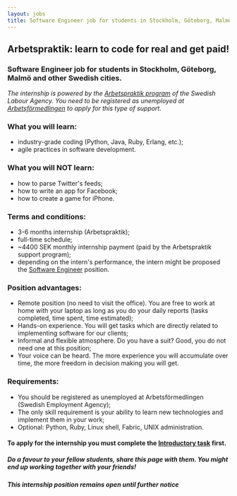 ```yaml
---
layout: jobs 
title: Software Engineer job for students in Stockholm, Göteborg, Malmö and other Swedish cities.
---
```


## Arbetspraktik: learn to code for real and get paid!
### Software Engineer job for students in Stockholm, Göteborg, Malmö and other Swedish cities.


*The internship is powered by the [Arbetspraktik program](http://www.arbetsformedlingen.se/download/18.46ccfec5127ddccec778000492/) of the Swedish Labour Agency. You need to be registered as unemployed at [Arbetsförmedlingen](http://www.arbetsformedlingen.se/) to apply for this type of support.*

### What you will learn:

- industry-grade coding (Python, Java, Ruby, Erlang, etc.);
- agile practices in software development.

### What you will NOT learn:

- how to parse Twitter's feeds;
- how to write an app for Facebook;
- how to create a game for iPhone.

### Terms and conditions:
- 3-6 months internship (Arbetspraktik);
- full-time schedule;
- ~4400 SEK monthly internship payment (paid by the Arbetspraktik support program);
- depending on the intern's performance, the intern might be proposed the [Software Engineer](software-engineer-job.html) position.

### Position advantages:
- Remote position (no need to visit the office). You are free to work at home with your laptop as long as you do your daily reports (tasks completed, time spent, time estimated);
- Hands-on experience. You will get tasks which are directly related to implementing software for our clients;
- Informal and flexible atmosphere. Do you have a suit? Good, you do not need one at this position;
- Your voice can be heard. The more experience you will accumulate over time, the more freedom in decision making you will get.

### Requirements:
- You should be registered as unemployed at Arbetsförmedlingen (Swedish Employment Agency);
- The only skill requirement is your ability to learn new technologies and implement them in your work;
- Optional: Python, Ruby, Linux shell, Fabric, UNIX administration.

#### To apply for the internship you must complete the [Introductory task](introductory-task.html) first.

##### Do a favour to your fellow students, share this page with them. You might end up working together with your friends!
<div class="share">
<span class='st_googleplus_large' displayText='Google +'></span>
<span class='st_sharethis_large' displayText='ShareThis'></span>
<span class='st_delicious_large' displayText='Delicious'></span>
<span class='st_identi_large' displayText='identi.ca'></span>
<span class='st_facebook_large' displayText='Facebook'></span>
<span class='st_twitter_large' displayText='Tweet'></span>
<span class='st_linkedin_large' displayText='LinkedIn'></span>
<span class='st_pinterest_large' displayText='Pinterest'></span>
<span class='st_email_large' displayText='Email'></span>
<span class='st_fblike_large' displayText='Facebook Like'></span>
<span class='st_fbrec_large' displayText='Facebook Recommend'></span>
<span class='st_plusone_large' displayText='Google +1'></span>
<span class='st_baidu_large' displayText='Baidu'></span>
</div>


##### This internship position remains open until further notice
